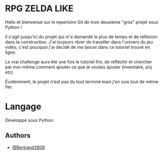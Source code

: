 
# RPG ZELDA LIKE

Hello et bienvenue sur le repertoire Git de mon deuxième "gros" projet sous Python !

Il s'agit jusqu'ici du projet qui m'a demandé le plus de temps et de réflexion dans la construction.
J'ai toujours rêver de travailler dans l'univers du jeu vidéo, c'est pourquoi j'ai décidé de me lancer dans ce tutoriel trouvé en ligne.

Le vrai challenge aura été une fois le tutoriel fini, de réfléchir et chercher par moi-même comment ajouter ce que je voulais ajouter (inventaire, pnj etc)

Évidemment, le projet n'est pas du tout terminé mais j'en suis tout de même fier.

# Langage
Développé sous Python.




## Authors

- [@Bertrand2808](https://www.github.com/Bertrand2808)

